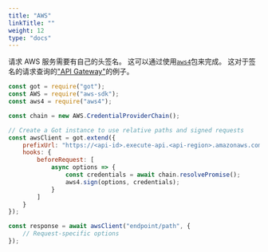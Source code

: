 ```yaml
---
title: "AWS"
linkTitle: ""
weight: 12
type: "docs"
---
```


请求 AWS 服务需要有自己的头签名。 这可以通过使用[`aws4`](https://www.npmjs.com/package/aws4)包来完成。 这对于签名的请求查询的["API Gateway"](https://docs.aws.amazon.com/apigateway/api-reference/signing-requests/)的例子。

```js
const got = require("got");
const AWS = require("aws-sdk");
const aws4 = require("aws4");

const chain = new AWS.CredentialProviderChain();

// Create a Got instance to use relative paths and signed requests
const awsClient = got.extend({
	prefixUrl: "https://<api-id>.execute-api.<api-region>.amazonaws.com/<stage>/",
	hooks: {
		beforeRequest: [
			async options => {
				const credentials = await chain.resolvePromise();
				aws4.sign(options, credentials);
			}
		]
	}
});

const response = await awsClient("endpoint/path", {
	// Request-specific options
});
```
